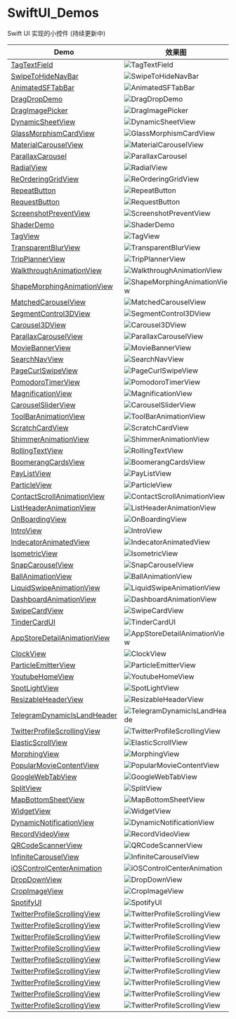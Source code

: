# SwiftUI_Demos

Swift UI 实现的小控件 (持续更新中)

| Demo                                                        |  效果图                                                                                          |
| ----------------------------------------------------------  |  ---------------------------------------------------------------------------------------------  | 
| [TagTextField                ](TagTextField              )  |  ![TagTextField                 ](TagTextField/TagTextField.gif)                                |     
| [SwipeToHideNavBar           ](SwipeToHideNavBar         )  |  ![SwipeToHideNavBar            ](SwipeToHideNavBar/SwipeToHideNavBar.gif)                      |       
| [AnimatedSFTabBar            ](AnimatedSFTabBar          )  |  ![AnimatedSFTabBar             ](AnimatedSFTabBar/AnimatedSFTabBar.gif)                        |     
| [DragDropDemo                ](DragDropDemo              )  |  ![DragDropDemo                 ](DragDropDemo/DragDropDemo.gif)                                |     
| [DragImagePicker             ](DragImagePicker           )  |  ![DragImagePicker              ](DragImagePicker/DragImagePicker.gif)                          |     
| [DynamicSheetView            ](DynamicSheetView          )  |  ![DynamicSheetView             ](DynamicSheetView/DynamicSheetView.gif)                        |     
| [GlassMorphismCardView       ](GlassMorphismCardView     )  |  ![GlassMorphismCardView        ](GlassMorphismCardView/GlassMorphismCardView.gif)              |     
| [MaterialCarouselView        ](MaterialCarouselView      )  |  ![MaterialCarouselView         ](MaterialCarouselView/MaterialCarouselView.gif)                |     
| [ParallaxCarousel            ](ParallaxCarousel          )  |  ![ParallaxCarousel             ](ParallaxCarousel/ParallaxCarousel.gif)                        |     
| [RadialView                  ](RadialView                )  |  ![RadialView                   ](RadialView/RadialView.gif)                                    |     
| [ReOrderingGridView          ](ReOrderingGridView        )  |  ![ReOrderingGridView           ](ReOrderingGridView/ReOrderingGridView.gif)                    |     
| [RepeatButton                ](RepeatButton              )  |  ![RepeatButton                 ](RepeatButton/RepeatButton.gif)                                |     
| [RequestButton               ](RequestButton             )  |  ![RequestButton                ](RequestButton/RequestButton.gif)                              |     
| [ScreenshotPreventView       ](ScreenshotPreventView     )  |  ![ScreenshotPreventView        ](ScreenshotPreventView/ScreenshotPreventView.gif)              |     
| [ShaderDemo                  ](ShaderDemo                )  |  ![ShaderDemo                   ](ShaderDemo/ShaderDemo.gif)                                    |     
| [TagView                     ](TagView                   )  |  ![TagView                      ](TagView/TagView.gif)                                          |     
| [TransparentBlurView         ](TransparentBlurView       )  |  ![TransparentBlurView          ](TransparentBlurView/TransparentBlurView.gif)                  |     
| [TripPlannerView             ](TripPlannerView           )  |  ![TripPlannerView              ](TripPlannerView/TripPlannerView.gif)                          |     
| [WalkthroughAnimationView    ](WalkthroughAnimationView  )  |  ![WalkthroughAnimationView     ](WalkthroughAnimationView/WalkthroughAnimationView.gif)        |     
| [ShapeMorphingAnimationView  ](ShapeMorphingAnimationView)  |  ![ShapeMorphingAnimationView   ](ShapeMorphingAnimationView/ShapeMorphingAnimationView.gif)    |     
| [MatchedCarouselView         ](MatchedCarouselView)         |  ![MatchedCarouselView          ](MatchedCarouselView/MatchedCarouselView.gif)                  |     
| [SegmentControl3DView        ](SegmentControl3DView)        |  ![SegmentControl3DView         ](SegmentControl3DView/SegmentControl3DView.gif)                |     
| [Carousel3DView              ](Carousel3DView)              |  ![Carousel3DView               ](Carousel3DView/Carousel3DView.gif)                            |     
| [ParallaxCarouselView        ](ParallaxCarouselView)        |  ![ParallaxCarouselView         ](ParallaxCarouselView/ParallaxCarouselView.gif)                |     
| [MovieBannerView             ](MovieBannerView)             |  ![MovieBannerView              ](MovieBannerView/MovieBannerView.gif)                          |     
| [SearchNavView               ](SearchNavView)               |  ![SearchNavView                ](SearchNavView/SearchNavView.gif)                              |     
| [PageCurlSwipeView           ](PageCurlSwipeView)           |  ![PageCurlSwipeView            ](PageCurlSwipeView/PageCurlSwipeView.gif)                      |     
| [PomodoroTimerView           ](PomodoroTimerView)           |  ![PomodoroTimerView            ](PomodoroTimerView/PomodoroTimerView.gif)                      |     
| [MagnificationView           ](MagnificationView)           |  ![MagnificationView            ](MagnificationView/MagnificationView.gif)                      |     
| [CarouselSliderView          ](CarouselSliderView)          |  ![CarouselSliderView           ](CarouselSliderView/CarouselSliderView.gif)                    |     
| [ToolBarAnimationView        ](ToolBarAnimationView)        |  ![ToolBarAnimationView         ](ToolBarAnimationView/ToolBarAnimationView.gif)                |     
| [ScratchCardView             ](ScratchCardView)             |  ![ScratchCardView              ](ScratchCardView/ScratchCardView.gif)                          |     
| [ShimmerAnimationView        ](ShimmerAnimationView)        |  ![ShimmerAnimationView         ](ShimmerAnimationView/ShimmerAnimationView.gif)                |     
| [RollingTextView             ](RollingTextView)             |  ![RollingTextView              ](RollingTextView/RollingTextView.gif)                          |     
| [BoomerangCardsView          ](BoomerangCardsView)          |  ![BoomerangCardsView           ](BoomerangCardsView/BoomerangCardsView.gif)                    |     
| [PayListView                 ](PayListView)                 |  ![PayListView                  ](PayListView/PayListView.gif)                                  |     
| [ParticleView                ](ParticleView)                |  ![ParticleView                 ](ParticleView/ParticleView.gif)                                |     
| [ContactScrollAnimationView  ](ContactScrollAnimationView)  |  ![ContactScrollAnimationView   ](ContactScrollAnimationView/ContactScrollAnimationView.gif)    |     
| [ListHeaderAnimationView     ](ListHeaderAnimationView)     |  ![ListHeaderAnimationView      ](ListHeaderAnimationView/ListHeaderAnimationView.gif)          |     
| [OnBoardingView              ](OnBoardingView)              |  ![OnBoardingView               ](OnBoardingView/OnBoardingView.gif)                            |   
| [IntroView                   ](IntroView)                   |  ![IntroView                    ](IntroView/IntroView.gif)                                      |     
| [IndecatorAnimatedView       ](IndecatorAnimatedView)       |  ![IndecatorAnimatedView        ](IndecatorAnimatedView/IndecatorAnimatedView.gif)              | 
| [IsometricView               ](IsometricView)               |  ![IsometricView                ](IsometricView/IsometricView.gif)                              |     
| [SnapCarouselView            ](SnapCarouselView)            |  ![SnapCarouselView             ](SnapCarouselView/SnapCarouselView.gif)                        |     
| [BallAnimationView           ](BallAnimationView)           |  ![BallAnimationView            ](BallAnimationView/BallAnimationView.gif)                      |     
| [LiquidSwipeAnimationView    ](LiquidSwipeAnimationView)    |  ![LiquidSwipeAnimationView     ](LiquidSwipeAnimationView/LiquidSwipeAnimationView.gif)        |     
| [DashboardAnimationView      ](DashboardAnimationView)      |  ![DashboardAnimationView       ](DashboardAnimationView/DashboardAnimationView.gif)            |     
| [SwipeCardView               ](SwipeCardView)               |  ![SwipeCardView                ](SwipeCardView/SwipeCardView.gif)                              |  
| [TinderCardUI                ](TinderCardUI)                |  ![TinderCardUI                 ](TinderCardUI/TinderCardUI.gif)                                |    
| [AppStoreDetailAnimationView ](AppStoreDetailAnimationView) |  ![AppStoreDetailAnimationView  ](AppStoreDetailAnimationView/AppStoreDetailAnimationView.gif)  |     
| [ClockView                   ](ClockView)                   |  ![ClockView                    ](ClockView/ClockView.gif)                                      |     
| [ParticleEmitterView         ](ParticleEmitterView)         |  ![ParticleEmitterView          ](ParticleEmitterView/ParticleEmitterView.gif)                  |     
| [YoutubeHomeView             ](YoutubeHomeView)             |  ![YoutubeHomeView              ](YoutubeHomeView/YoutubeHomeView.gif)                          |     
| [SpotLightView               ](SpotLightView)               |  ![SpotLightView                ](SpotLightView/SpotLightView.gif)                              |     
| [ResizableHeaderView         ](ResizableHeaderView)         |  ![ResizableHeaderView          ](ResizableHeaderView/ResizableHeaderView.gif)                  |     
| [TelegramDynamicIsLandHeader ](TelegramDynamicIsLandHeader) |  ![TelegramDynamicIsLandHeade   ](TelegramDynamicIsLandHeader/TelegramDynamicIsLandHeader.gif)  |     
| [TwitterProfileScrollingView ](TwitterProfileScrollingView) |  ![TwitterProfileScrollingView  ](TwitterProfileScrollingView/TwitterProfileScrollingView.gif)  |     
| [ElasticScrollView           ](ElasticScrollView)           |  ![ElasticScrollView            ](ElasticScrollView/ElasticScrollView.gif)                      |     
| [MorphingView                ](MorphingView)                |  ![MorphingView                 ](MorphingView/MorphingView.gif)                                |  
| [PopularMovieContentView     ](PopularMovieContentView)     |  ![PopularMovieContentView      ](PopularMovieContentView/PopularMovieContentView.gif)          |     
| [GoogleWebTabView            ](GoogleWebTabView)            |  ![GoogleWebTabView             ](GoogleWebTabView/GoogleWebTabView.gif)                        |     
| [SplitView                   ](SplitView)                   |  ![SplitView                    ](SplitView/SplitView.gif)                                      |     
| [MapBottomSheetView          ](MapBottomSheetView)          |  ![MapBottomSheetView           ](MapBottomSheetView/MapBottomSheetView.gif)                    |     
| [WidgetView                  ](WidgetView)                  |  ![WidgetView                   ](WidgetView/WidgetView.gif)                                    |     
| [DynamicNotificationView     ](DynamicNotificationView)     |  ![DynamicNotificationView      ](DynamicNotificationView/DynamicNotificationView.gif)          |     
| [RecordVideoView             ](RecordVideoView)             |  ![RecordVideoView              ](RecordVideoView/RecordVideoView.gif)                          |     
| [QRCodeScannerView           ](QRCodeScannerView)           |  ![QRCodeScannerView            ](QRCodeScannerView/QRCodeScannerView.gif)                      |     
| [InfiniteCarouselView        ](InfiniteCarouselView)        |  ![InfiniteCarouselView         ](InfiniteCarouselView/InfiniteCarouselView.gif)                |       
| [iOSControlCenterAnimation   ](iOSControlCenterAnimation)   |  ![iOSControlCenterAnimation    ](iOSControlCenterAnimation/iOSControlCenterAnimation.gif)      |     
| [DropDownView                ](DropDownView)                |  ![DropDownView                 ](DropDownView/DropDownView.gif)                                |     
| [CropImageView               ](CropImageView)               |  ![CropImageView                ](CropImageView/CropImageView.gif)                              |     
| [SpotifyUI                   ](SpotifyUI)                   |  ![SpotifyUI                    ](SpotifyUI/SpotifyUI.gif)                                      |     
| [TwitterProfileScrollingView ](TwitterProfileScrollingView) |  ![TwitterProfileScrollingView  ](TwitterProfileScrollingView/TwitterProfileScrollingView.gif)  |     
| [TwitterProfileScrollingView ](TwitterProfileScrollingView) |  ![TwitterProfileScrollingView  ](TwitterProfileScrollingView/TwitterProfileScrollingView.gif)  |     
| [TwitterProfileScrollingView ](TwitterProfileScrollingView) |  ![TwitterProfileScrollingView  ](TwitterProfileScrollingView/TwitterProfileScrollingView.gif)  |     
| [TwitterProfileScrollingView ](TwitterProfileScrollingView) |  ![TwitterProfileScrollingView  ](TwitterProfileScrollingView/TwitterProfileScrollingView.gif)  |     
| [TwitterProfileScrollingView ](TwitterProfileScrollingView) |  ![TwitterProfileScrollingView  ](TwitterProfileScrollingView/TwitterProfileScrollingView.gif)  |     
| [TwitterProfileScrollingView ](TwitterProfileScrollingView) |  ![TwitterProfileScrollingView  ](TwitterProfileScrollingView/TwitterProfileScrollingView.gif)  |     
| [TwitterProfileScrollingView ](TwitterProfileScrollingView) |  ![TwitterProfileScrollingView  ](TwitterProfileScrollingView/TwitterProfileScrollingView.gif)  |     
| [TwitterProfileScrollingView ](TwitterProfileScrollingView) |  ![TwitterProfileScrollingView  ](TwitterProfileScrollingView/TwitterProfileScrollingView.gif)  |     
| [TwitterProfileScrollingView ](TwitterProfileScrollingView) |  ![TwitterProfileScrollingView  ](TwitterProfileScrollingView/TwitterProfileScrollingView.gif)  |      
  
  
  
